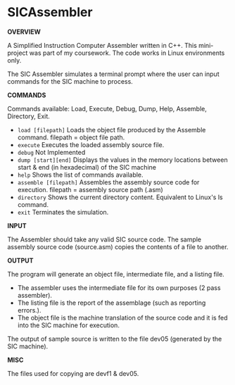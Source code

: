 # SICAssembler

**OVERVIEW**

A Simplified Instruction Computer Assembler written in C++. This mini-project was part of my coursework. The code works in Linux environments only.

The SIC Assembler simulates a terminal prompt where the user can input commands for the SIC machine to process.

**COMMANDS**

Commands available: Load, Execute, Debug, Dump, Help, Assemble, Directory, Exit.

- `load [filepath]` Loads the object file produced by the Assemble command. filepath = object file path.
- `execute` Executes the loaded assembly source file.
- `debug` Not Implemented
- `dump [start][end]` Displays the values in the memory locations between start & end (in hexadecimal) of the SIC 
machine
- `help` Shows the list of commands available.
- `assemble [filepath]` Assembles the assembly source code for execution. filepath = assembly source path (.asm)
- `directory` Shows the current directory content. Equivalent to Linux's ls command.
- `exit`  Terminates the simulation.

**INPUT**

The Assembler should take any valid SIC source code.
The sample assembly source code (source.asm) copies the contents of a file to another. 

**OUTPUT**

The program will generate an object file, intermediate file, and a listing file. 
* The assembler uses the intermediate file for its own purposes (2 pass assembler). 
* The listing file is the report of the assemblage (such as reporting errors.). 
* The object file is the machine translation of the source code and it is fed into the SIC machine for execution.

The output of sample source is written to the file dev05 (generated by the SIC machine).

**MISC**

The files used for copying are devf1 & dev05.
